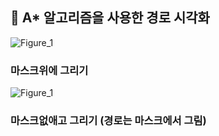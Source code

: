 ## 📖 A* 알고리즘을 사용한 경로 시각화

![Figure_1](https://github.com/user-attachments/assets/8e1160ef-d83c-4f3f-a608-133ee8e98ea0)
### 마스크위에 그리기

![Figure_1](https://github.com/user-attachments/assets/2eb80007-5bdd-44ef-be03-d59e17b45d75)
### 마스크없애고 그리기 (경로는 마스크에서 그림)
